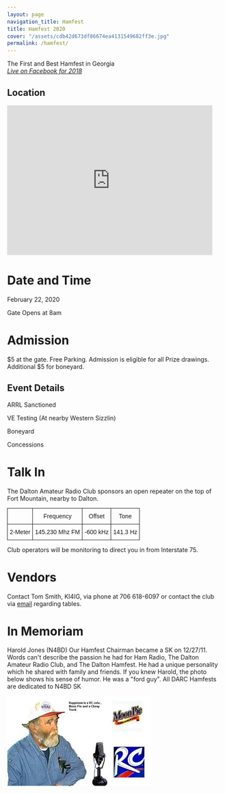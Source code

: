 ```yaml
---
layout: page
navigation_title: Hamfest
title: Hamfest 2020
cover: "/assets/cdb42d673df86674ea4131549682ff3e.jpg"
permalink: /hamfest/
---
```


The First and Best Hamfest in Georgia<br />
<em><font color="red"><a href="https://www.facebook.com/DaltonAmateurRadioClub/">Live on Facebook for 2018</a></font></em>

## Location

<iframe src="https://www.google.com/maps/embed?pb=!1m18!1m12!1m3!1d3276.6346804924533!2d-84.96145568427806!3d34.78997098041169!2m3!1f0!2f0!3f0!3m2!1i1024!2i768!4f13.1!3m3!1m2!1s0x8860756dc823a05f%3A0x1ca05a950164cc0f!2sNorth+Ga+AG+Fair+Association!5e0!3m2!1sen!2sus!4v1481250475611" width="480" height="350" frameborder="0" style="border:0" allowfullscreen></iframe>

# Date and Time 

February 22, 2020

Gate Opens at 8am

# Admission

$5 at the gate. Free Parking. Admission is eligible for all Prize drawings.
Additional $5 for boneyard.

## Event Details

ARRL Sanctioned

VE Testing (At nearby Western Sizzlin)

Boneyard

Concessions

# Talk In

The Dalton Amateur Radio Club sponsors an open repeater on the top of Fort Mountain, nearby to Dalton. 

<style type="text/css">
.tg  {border-collapse:collapse;border-spacing:0;}
.tg td{font-family:Arial, sans-serif;font-size:14px;padding:10px 5px;border-style:solid;border-width:1px;overflow:hidden;word-break:normal;}
.tg th{font-family:Arial, sans-serif;font-size:14px;font-weight:normal;padding:10px 5px;border-style:solid;border-width:1px;overflow:hidden;word-break:normal;}
.tg .tg-yw4l{vertical-align:top}
</style>
<table class="tg">
  <tr>
    <th class="tg-031e"></th>
    <th class="tg-031e">Frequency</th>
    <th class="tg-031e">Offset</th>
    <th class="tg-yw4l">Tone</th>
  </tr>
  <tr>
    <td class="tg-031e">2-Meter</td>
    <td class="tg-031e">145.230 Mhz FM</td>
    <td class="tg-031e">-600 kHz</td>
    <td class="tg-yw4l">141.3 Hz</td>
  </tr>
</table>

Club operators will be monitoring to direct you in from Interstate 75.

# Vendors

Contact Tom Smith, KI4IG, via phone at 706 618-6097 or contact the club via [email](mailto:W4DRC@yahoo.com) regarding tables.

# In Memoriam

Harold Jones (N4BD) Our Hamfest Chairman  became a SK on 12/27/11. Words can't describe the passion he had for Ham Radio, The Dalton Amateur Radio Club, and The Dalton Hamfest. He had a unique personality which he shared with family and friends. If you knew Harold, the photo below shows his sense of humor. He was a "ford guy". All DARC Hamfests are dedicated to N4BD SK

<img src="/assets/9cf57e5e5e968e5e25829f3522737a27.jpg" />
